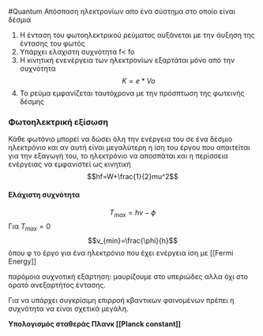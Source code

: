 
#Quantum 
Απόσπαση ηλεκτρονίων απο ένα σύστημα στο οποίο είναι δέσμια

1. Η ένταση του φωτοηλεκτρικού ρεύματος αυξάνεται με την άυξηση της έντασης του φωτός
2. Υπάρχει ελαχιστη συχνότητα f< fo
3. Η κινητική ενενέργεια των ηλεκτρονίων εξαρτάται μόνο από την συχνότητα
$$K=e*Vo$$
5. Το ρεύμα εμφανίζεται ταυτόχρονα με την πρόσπτωση της φωτεινής δέσμης

### Φωτοηλεκτρική εξίσωση
Κάθε φωτόνιο μπορεί να δώσει όλη την ενέργεια του σε ένα δέσμιο ηλεκτρόνιο και αν αυτή είναι μεγαλύτερη η ίση του έργου που απαιτείται για την εξαγωγή του, το ηλεκτρόνιο να αποσπάται και η περίσσεια ενέργειας να εμφανιστεί ως κινητική
$$hf=W+\frac{1}{2}mu^2$$
#### Ελάχιστη συχνότητα
$$T_{max}=hv-\phi$$
Για $T_{max}=0$
$$v_{min}=\frac{\phi}{h}$$
όπου φ το έργο για ένα ηλεκτρόνιο που έχει ενέργεια ίση με [[Fermi Energy]]

παρόμοια συχνοτική εξάρτηση: μαυρίζουμε στο υπεριώδες αλλα όχι στο ορατό ανεξαρτήτος έντασης.

Για να υπάρχει συγκρίσιμη επιρροή κβαντικων φαινομένων πρέπει η συχνότητα να είναι σχετικά μεγάλη.


**Υπολογισμός σταθεράς Πλανκ [[Planck constant]]**